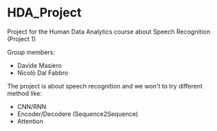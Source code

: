 # HDA_Project
Project for the Human Data Analytics course about Speech Recognition (Project 1)  

Group members:
- Davide Masiero 
- Nicolò Dal Fabbro

The project is about speech recognition and we won't to try different method like:
- CNN/RNN 
- Encoder/Decodere (Sequence2Sequence)
- Attention 
